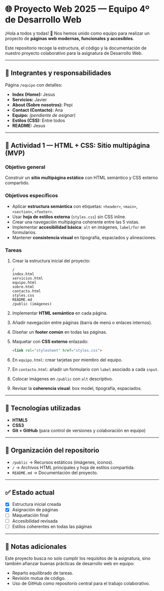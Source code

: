 # 🌐 Proyecto Web 2025 — Equipo 4º de Desarrollo Web

¡Hola a todos y todas! 🎉
Nos hemos unido como equipo para realizar un proyecto de **páginas web modernas, funcionales y accesibles**.

Este repositorio recoge la estructura, el código y la documentación de nuestro proyecto colaborativo para la asignatura de Desarrollo Web.

---

## 👥 Integrantes y responsabilidades

Página `/equipo` con detalles:

* **Index (Home):** Jesus
* **Servicios:** Javier
* **About (Sobre nosotros):** Pepi
* **Contact (Contacto):** Ana
* **Equipo:** *(pendiente de asignar)*
* **Estilos (CSS):** Entre todos
* **README:** Jesus

---

## 📌 Actividad 1 — HTML + CSS: Sitio multipágina (MVP)

### Objetivo general

Construir un **sitio multipágina estático** con HTML semántico y CSS externo compartido.

### Objetivos específicos

* Aplicar **estructura semántica** con etiquetas: `<header>`, `<main>`, `<section>`, `<footer>`.
* Usar **hoja de estilos externa** (`styles.css`) sin CSS inline.
* Crear una navegación multipágina coherente entre las 5 vistas.
* Implementar **accesibilidad básica**: `alt` en imágenes, `label/for` en formularios.
* Mantener **consistencia visual** en tipografía, espaciados y alineaciones.

### Tareas

1. Crear la estructura inicial del proyecto:

   ```
   /  
   index.html  
   servicios.html  
   equipo.html  
   sobre.html  
   contacto.html  
   styles.css  
   README.md  
   /public (imágenes)  
   ```
2. Implementar **HTML semántico** en cada página.
3. Añadir navegación entre páginas (barra de menú o enlaces internos).
4. Diseñar un **footer común** en todas las páginas.
5. Maquetar con **CSS externo** enlazado:

   ```html
   <link rel="stylesheet" href="styles.css">
   ```
6. En `equipo.html`: crear tarjetas por miembro del equipo.
7. En `contacto.html`: añadir un formulario con `label` asociado a cada `input`.
8. Colocar imágenes en `/public` con `alt` descriptivo.
9. Revisar la **coherencia visual**: box model, tipografía, espaciados.

---

## 🚀 Tecnologías utilizadas

* **HTML5**
* **CSS3**
* **Git + GitHub** (para control de versiones y colaboración en equipo)

---

## 📂 Organización del repositorio

* `/public` → Recursos estáticos (imágenes, iconos).
* `/` → Archivos HTML principales y hoja de estilos compartida.
* `README.md` → Documentación del proyecto.

---

## ✅ Estado actual

* [x] Estructura inicial creada
* [x] Asignación de páginas
* [ ] Maquetación final
* [ ] Accesibilidad revisada
* [ ] Estilos coherentes en todas las páginas

---

## 📖 Notas adicionales

Este proyecto busca no solo cumplir los requisitos de la asignatura, sino también afianzar buenas prácticas de desarrollo web en equipo:

* Reparto equilibrado de tareas.
* Revisión mutua de código.
* Uso de GitHub como repositorio central para el trabajo colaborativo.

